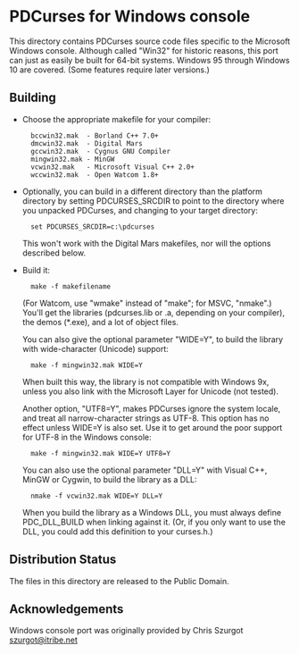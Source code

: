 PDCurses for Windows console
============================

This directory contains PDCurses source code files specific to the
Microsoft Windows console. Although called "Win32" for historic reasons,
this port can just as easily be built for 64-bit systems. Windows 95
through Windows 10 are covered. (Some features require later versions.)


Building
--------

- Choose the appropriate makefile for your compiler:

        bccwin32.mak  - Borland C++ 7.0+
        dmcwin32.mak  - Digital Mars
        gccwin32.mak  - Cygnus GNU Compiler
        mingwin32.mak - MinGW
        vcwin32.mak   - Microsoft Visual C++ 2.0+
        wccwin32.mak  - Open Watcom 1.8+

- Optionally, you can build in a different directory than the platform
  directory by setting PDCURSES_SRCDIR to point to the directory where
  you unpacked PDCurses, and changing to your target directory:

        set PDCURSES_SRCDIR=c:\pdcurses

  This won't work with the Digital Mars makefiles, nor will the options
  described below.

- Build it:

        make -f makefilename

  (For Watcom, use "wmake" instead of "make"; for MSVC, "nmake".) You'll
  get the libraries (pdcurses.lib or .a, depending on your compiler),
  the demos (*.exe), and a lot of object files.

  You can also give the optional parameter "WIDE=Y", to build the
  library with wide-character (Unicode) support:

        make -f mingwin32.mak WIDE=Y

  When built this way, the library is not compatible with Windows 9x,
  unless you also link with the Microsoft Layer for Unicode (not
  tested).

  Another option, "UTF8=Y", makes PDCurses ignore the system locale, and 
  treat all narrow-character strings as UTF-8. This option has no effect 
  unless WIDE=Y is also set. Use it to get around the poor support for 
  UTF-8 in the Windows console:

        make -f mingwin32.mak WIDE=Y UTF8=Y

  You can also use the optional parameter "DLL=Y" with Visual C++,
  MinGW or Cygwin, to build the library as a DLL:

        nmake -f vcwin32.mak WIDE=Y DLL=Y

  When you build the library as a Windows DLL, you must always define
  PDC_DLL_BUILD when linking against it. (Or, if you only want to use
  the DLL, you could add this definition to your curses.h.)


Distribution Status
-------------------

The files in this directory are released to the Public Domain.


Acknowledgements
----------------

Windows console port was originally provided by Chris Szurgot
<szurgot@itribe.net>
